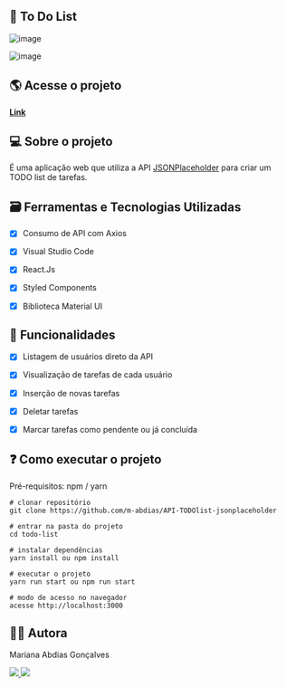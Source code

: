 ## 📝 To Do List

 ![image](https://user-images.githubusercontent.com/98291335/185810027-2f572fae-1b89-4d0e-916a-1ff35088cd23.png)
 
 ![image](https://user-images.githubusercontent.com/98291335/185810406-b67a09ca-fdcb-4f06-b81c-1a0785a20b26.png)
 
## 🌎 Acesse o projeto 

**[Link](https://impossible-mark.surge.sh/)**

 
## 💻 Sobre o projeto 

É uma aplicação web que utiliza a API [JSONPlaceholder](https://jsonplaceholder.typicode.com) para criar um TODO list de tarefas.


## 🗃️ Ferramentas e Tecnologias Utilizadas

- [x] Consumo de API com Axios
- [x] Visual Studio Code
- [x] React.Js
- [x] Styled Components
- [x] Biblioteca Material UI


## 📝 Funcionalidades

- [x] Listagem de usuários direto da API
- [x] Visualização de tarefas de cada usuário
- [x] Inserção de novas tarefas
- [x] Deletar tarefas
- [x] Marcar tarefas como pendente ou já concluída


## ❓ Como executar o projeto

Pré-requisitos: npm / yarn

```
# clonar repositório
git clone https://github.com/m-abdias/API-TODOlist-jsonplaceholder

# entrar na pasta do projeto 
cd todo-list

# instalar dependências
yarn install ou npm install

# executar o projeto
yarn run start ou npm run start

# modo de acesso no navegador
acesse http://localhost:3000
```

## 👩‍💻 Autora

Mariana Abdias Gonçalves

<a href="https://www.linkedin.com/in/devmabdias/"><img src="https://img.shields.io/badge/LinkedIn-0077B5?style=for-the-badge&logo=linkedin&logoColor=white">
</a>
<a href="https://github.com/m-abdias"><img src="https://img.shields.io/badge/GitHub-100000?style=for-the-badge&logo=github&logoColor=white">
</a>

